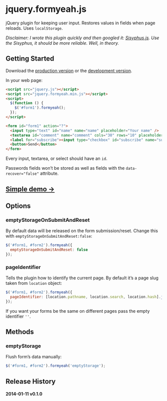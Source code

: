 # jquery.formyeah.js

jQuery plugin for keeping user input. Restores values ​​in fields when page reloads. Uses `localStorage`.

*Disclaimer: I wrote this plugin quickly and then googled it: [Sisyphus.js](http://sisyphus-js.herokuapp.com/). Use the Sisyphus, it should be more reliable. Well, in theory.*

## Getting Started
Download the [production version][min] or the [development version][max].

[min]: https://raw.github.com/artpolikarpov/jquery.formyeah/master/dist/jquery.formyeah.min.js
[max]: https://raw.github.com/artpolikarpov/jquery.formyeah/master/dist/jquery.formyeah.js

In your web page:

```html
<script src="jquery.js"></script>
<script src="jquery.formyeah.min.js"></script>
<script>
  $(function () {
    $('#form1').formyeah();
  });
</script>

<form id="form1" action="?">
  <input type="text" id="name" name="name" placeholder="Your name" />
  <textarea id="comment" name="comment" cols="30" rows="10" placeholder="Comment"></textarea>
  <label for="subscribe"><input type="checkbox" id="subscribe" name="subscribe" /> Subscribe</label>
  <button>Send</button>
</form>
```

Every input, textarea, or select should have an `id`.

Passwords fields won’t be stored as well as fields with the `data-recover="false"` attribute.

## [Simple demo →](http://artpolikarpov.github.io/jquery.formyeah.js/test/jquery.formyeah.html)

## Options
### emptyStorageOnSubmitAndReset
By default data will be released on the form submission/reset. Change this with `emptyStorageOnSubmitAndReset:false`:

```javascript
$('#form1, #form2').formyeah({
  emptyStorageOnSubmitAndReset: false
});
```

### pageIdentifier
Tells the plugin how to identify the current page. By default it’s a page slug taken from `location` object:

```javascript
$('#form1, #form2').formyeah({
  pageIdentifier: [location.pathname, location.search, location.hash].join('')
});
```

If you want your forms be the same on different pages pass the empty identifier `''`.

## Methods
### emptyStorage
Flush form’s data manually:

```javascript
$('#form1, #form2').formyeah('emptyStorage');
```

## Release History
#### 2014-01-11 v0.1.0
